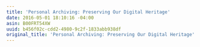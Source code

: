 ```yaml
---
title: 'Personal Archiving: Preserving Our Digital Heritage'
date: 2016-05-01 18:10:16 -04:00
asin: B00FRT54XW
uuid: b456f02c-cdd2-4980-9c2f-1833abb938df
original_title: 'Personal Archiving: Preserving Our Digital Heritage'
---
```


